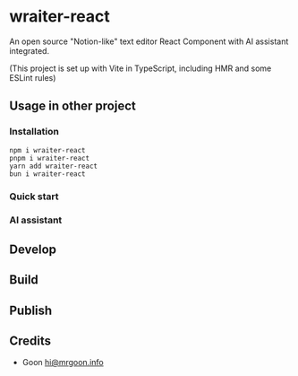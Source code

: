 # wraiter-react

An open source "Notion-like" text editor React Component with AI assistant integrated.

(This project is set up with Vite in TypeScript, including HMR and some ESLint rules)

## Usage in other project

### Installation

```
npm i wraiter-react
pnpm i wraiter-react
yarn add wraiter-react
bun i wraiter-react
```

### Quick start

### AI assistant

## Develop

## Build

## Publish

## Credits

- Goon <hi@mrgoon.info>